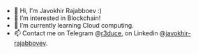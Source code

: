 - 👋 Hi, I’m Javokhir Rajabboev :)
- 👀 I’m interested in Blockchain!
- 🌱 I’m currently learning Cloud computing.
- 📫 Contact me on Telegram @[r3duce]( https://t.me/r3duce/), on Linkedin @[javokhir-rajabbovev](https://linkedin.com/in/javokhir-rajabboev).

<!---
Javokhir12/Javokhir12 is a ✨ special ✨ repository because its `README.md` (this file) appears on your GitHub profile.
You can click the Preview link to take a look at your changes.
--->
